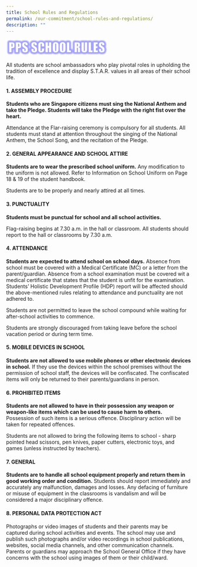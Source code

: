 ```yaml
---
title: School Rules and Regulations
permalink: /our-commitment/school-rules-and-regulations/
description: ""
---
```

<img src="/images/PPS%20School%20rules.jpeg" 
     style="width:55%">

All students are school ambassadors who play pivotal roles in upholding the tradition of excellence and display S.T.A.R. values in all areas of their school life.

  
  

#### 1\. ASSEMBLY PROCEDURE

  

**Students who are Singapore citizens must sing the National Anthem and take the Pledge. Students will take the Pledge with the right fist over the heart.**

  

Attendance at the Flar-raising ceremony is compulsory for all students. All students must stand at attention throughout the singing of the National Anthem, the School Song, and the recitation of the Pledge.

  
  

#### 2\. GENERAL APPEARANCE AND SCHOOL ATTIRE

  

**Students are to wear the prescribed school uniform.** Any modification to the uniform is not allowed. Refer to Information on School Uniform on Page 18 & 19 of the student handbook.
  

Students are to be properly and nearly attired at all times.

  
  

#### 3\. PUNCTUALITY

**Students must be punctual for school and all school activities.**

  

Flag-raising begins at 7.30 a.m. in the hall or classroom. All students should report to the hall or classrooms by 7.30 a.m.

  
  

#### 4\. ATTENDANCE

  

**Students are expected to attend school on school days.** Absence from school must be covered with a Medical Certificate (MC) or a letter from the parent/guardian. Absence from a school examination must be covered wit a medical certificate that states that the student is unfit for the examination. Students’ Holistic Development Profile (HDP) report will be affected should the above-mentioned rules relating to attendance and punctuality are not adhered to.

  

Students are not permitted to leave the school compound while waiting for after-school activities to commence.

  

Students are strongly discouraged from taking leave before the school vacation period or during term time.

  
  

#### 5\. MOBILE DEVICES IN SCHOOL

**Students are not allowed to use mobile phones or other electronic devices in school.** If they use the devices within the school premises without the permission of school staff, the devices will be confiscated. The confiscated items will only be returned to their parents/guardians in person.

  
  

#### 6\. PROHIBITED ITEMS

**Students are not allowed to have in their possession any weapon or weapon-like items which can be used to cause harm to others.** Possession of such items is a serious offence. Disciplinary action will be taken for repeated offences.

  

Students are not allowed to bring the following items to school - sharp pointed head scissors, pen knives, paper cutters, electronic toys, and games (unless instructed by teachers).

  
  

#### 7\. GENERAL

  

**Students are to handle all school equipment properly and return them in good working order and condition.** Students should report immediately and accurately any malfunction, damages and losses. Any defacing of furniture or misuse of equipment in the classrooms is vandalism and will be considered a major disciplinary offence.

  
  

#### 8\. PERSONAL DATA PROTECTION ACT


Photographs or video images of students and their parents may be captured during school activities and events. The school may use and publish such photographs and/or video recordings in school publications, websites, social media channels, and other communication channels. Parents or guardians may approach the School General Office if they have concerns with the school using images of them or their child/ward.